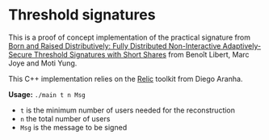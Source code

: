 # Threshold signatures

This is a proof of concept implementation of the practical signature from [Born and Raised Distributively: Fully Distributed Non-Interactive Adaptively-Secure Threshold Signatures with Short Shares](https://hal.inria.fr/hal-00983149) from Benoît Libert, Marc Joye and Moti Yung.

This C++ implementation relies on the [Relic](https://github.com/relic-toolkit) toolkit from Diego Aranha.

**Usage:** `./main t n Msg`

* `t` is the minimum number of users needed for the reconstruction
* `n` the total number of users
* `Msg` is the message to be signed
